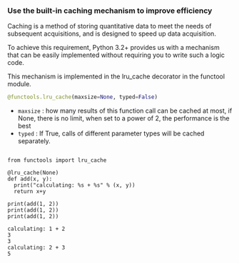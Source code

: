 ### Use the built-in caching mechanism to improve efficiency
Caching is a method of storing quantitative data to meet the needs of subsequent acquisitions, and is designed to speed up data acquisition.

To achieve this requirement, Python 3.2+ provides us with a mechanism that can be easily implemented without requiring you to write such a logic code.

This mechanism is implemented in the lru_cache decorator in the functool module.

```python
@functools.lru_cache(maxsize=None, typed=False)
```
- `maxsize` : how many results of this function call can be cached at most, if None, there is no limit, when set to a power of 2, the performance is the best
- `typed` : If True, calls of different parameter types will be cached separately.

```pythone

from functools import lru_cache

@lru_cache(None)
def add(x, y):
  print("calculating: %s + %s" % (x, y))
  return x+y
  
print(add(1, 2))
print(add(1, 2))
print(add(1, 2))
```

```
calculating: 1 + 2
3
3
calculating: 2 + 3
5
```

